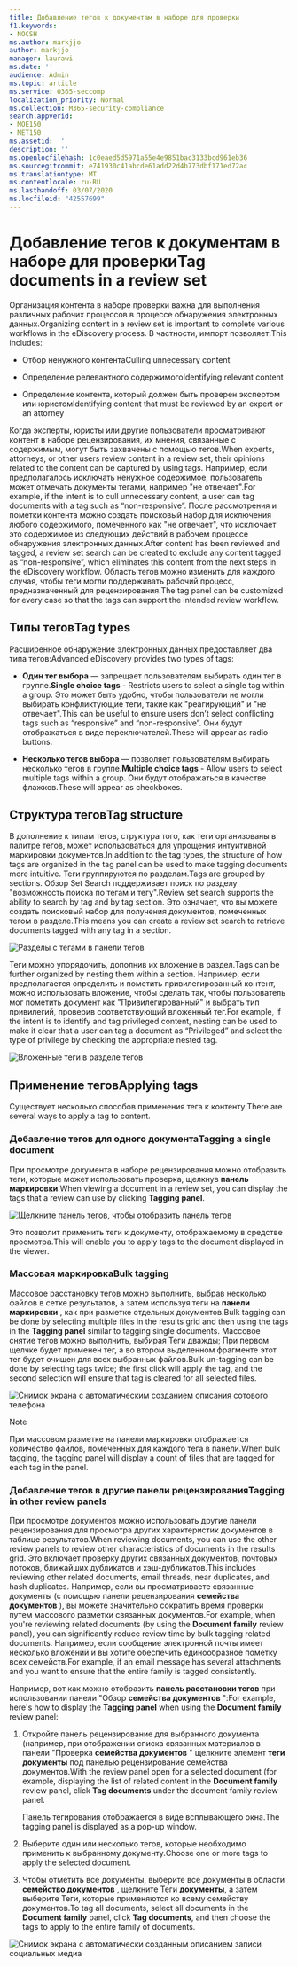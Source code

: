 ```yaml
---
title: Добавление тегов к документам в наборе для проверки
f1.keywords:
- NOCSH
ms.author: markjjo
author: markjjo
manager: laurawi
ms.date: ''
audience: Admin
ms.topic: article
ms.service: O365-seccomp
localization_priority: Normal
ms.collection: M365-security-compliance
search.appverid:
- MOE150
- MET150
ms.assetid: ''
description: ''
ms.openlocfilehash: 1c0eaed5d5971a55e4e9851bac3133bcd961eb36
ms.sourcegitcommit: e741930c41abcde61add22d4b773dbf171ed72ac
ms.translationtype: MT
ms.contentlocale: ru-RU
ms.lasthandoff: 03/07/2020
ms.locfileid: "42557699"
---
```

# <a name="tag-documents-in-a-review-set"></a><span data-ttu-id="f5289-102">Добавление тегов к документам в наборе для проверки</span><span class="sxs-lookup"><span data-stu-id="f5289-102">Tag documents in a review set</span></span>

<span data-ttu-id="f5289-103">Организация контента в наборе проверки важна для выполнения различных рабочих процессов в процессе обнаружения электронных данных.</span><span class="sxs-lookup"><span data-stu-id="f5289-103">Organizing content in a review set is important to complete various workflows in the eDiscovery process.</span></span> <span data-ttu-id="f5289-104">В частности, импорт позволяет:</span><span class="sxs-lookup"><span data-stu-id="f5289-104">This includes:</span></span>

- <span data-ttu-id="f5289-105">Отбор ненужного контента</span><span class="sxs-lookup"><span data-stu-id="f5289-105">Culling unnecessary content</span></span>

- <span data-ttu-id="f5289-106">Определение релевантного содержимого</span><span class="sxs-lookup"><span data-stu-id="f5289-106">Identifying relevant content</span></span>
 
- <span data-ttu-id="f5289-107">Определение контента, который должен быть проверен экспертом или юристом</span><span class="sxs-lookup"><span data-stu-id="f5289-107">Identifying content that must be reviewed by an expert or an attorney</span></span>

<span data-ttu-id="f5289-108">Когда эксперты, юристы или другие пользователи просматривают контент в наборе рецензирования, их мнения, связанные с содержимым, могут быть захвачены с помощью тегов.</span><span class="sxs-lookup"><span data-stu-id="f5289-108">When experts, attorneys, or other users review content in a review set, their opinions related to the content can be captured by using tags.</span></span> <span data-ttu-id="f5289-109">Например, если предполагалось исключать ненужное содержимое, пользователь может отмечать документы тегами, например "не отвечает".</span><span class="sxs-lookup"><span data-stu-id="f5289-109">For example, if the intent is to cull unnecessary content, a user can tag documents with a tag such as “non-responsive”.</span></span> <span data-ttu-id="f5289-110">После рассмотрения и пометки контента можно создать поисковый набор для исключения любого содержимого, помеченного как "не отвечает", что исключает это содержимое из следующих действий в рабочем процессе обнаружения электронных данных.</span><span class="sxs-lookup"><span data-stu-id="f5289-110">After content has been reviewed and tagged, a review set search can be created to exclude any content tagged as “non-responsive”, which eliminates this content from the next steps in the eDiscovery workflow.</span></span> <span data-ttu-id="f5289-111">Область тегов можно изменить для каждого случая, чтобы теги могли поддерживать рабочий процесс, предназначенный для рецензирования.</span><span class="sxs-lookup"><span data-stu-id="f5289-111">The tag panel can be customized for every case so that the tags can support the intended review workflow.</span></span>

## <a name="tag-types"></a><span data-ttu-id="f5289-112">Типы тегов</span><span class="sxs-lookup"><span data-stu-id="f5289-112">Tag types</span></span>

<span data-ttu-id="f5289-113">Расширенное обнаружение электронных данных предоставляет два типа тегов:</span><span class="sxs-lookup"><span data-stu-id="f5289-113">Advanced eDiscovery provides two types of tags:</span></span>

- <span data-ttu-id="f5289-114">**Один тег выбора** — запрещает пользователям выбирать один тег в группе.</span><span class="sxs-lookup"><span data-stu-id="f5289-114">**Single choice tags** - Restricts users to select a single tag within a group.</span></span> <span data-ttu-id="f5289-115">Это может быть удобно, чтобы пользователи не могли выбирать конфликтующие теги, такие как "реагирующий" и "не отвечает".</span><span class="sxs-lookup"><span data-stu-id="f5289-115">This can be useful to ensure users don’t select conflicting tags such as “responsive” and “non-responsive”.</span></span> <span data-ttu-id="f5289-116">Они будут отображаться в виде переключателей.</span><span class="sxs-lookup"><span data-stu-id="f5289-116">These will appear as radio buttons.</span></span>

- <span data-ttu-id="f5289-117">**Несколько тегов выбора** — позволяет пользователям выбирать несколько тегов в группе.</span><span class="sxs-lookup"><span data-stu-id="f5289-117">**Multiple choice tags** - Allow users to select multiple tags within a group.</span></span> <span data-ttu-id="f5289-118">Они будут отображаться в качестве флажков.</span><span class="sxs-lookup"><span data-stu-id="f5289-118">These will appear as checkboxes.</span></span>

## <a name="tag-structure"></a><span data-ttu-id="f5289-119">Структура тегов</span><span class="sxs-lookup"><span data-stu-id="f5289-119">Tag structure</span></span>

<span data-ttu-id="f5289-120">В дополнение к типам тегов, структура того, как теги организованы в палитре тегов, может использоваться для упрощения интуитивной маркировки документов.</span><span class="sxs-lookup"><span data-stu-id="f5289-120">In addition to the tag types, the structure of how tags are organized in the tag panel can be used to make tagging documents more intuitive.</span></span> <span data-ttu-id="f5289-121">Теги группируются по разделам.</span><span class="sxs-lookup"><span data-stu-id="f5289-121">Tags are grouped by sections.</span></span> <span data-ttu-id="f5289-122">Обзор Set Search поддерживает поиск по разделу "возможность поиска по тегам и тегу".</span><span class="sxs-lookup"><span data-stu-id="f5289-122">Review set search supports the ability to search by tag and by tag section.</span></span> <span data-ttu-id="f5289-123">Это означает, что вы можете создать поисковый набор для получения документов, помеченных тегом в разделе.</span><span class="sxs-lookup"><span data-stu-id="f5289-123">This means you can create a review set search to retrieve documents tagged with any tag in a section.</span></span>

![Разделы с тегами в панели тегов](../media/Tagtypes.png)

<span data-ttu-id="f5289-125">Теги можно упорядочить, дополнив их вложение в раздел.</span><span class="sxs-lookup"><span data-stu-id="f5289-125">Tags can be further organized by nesting them within a section.</span></span> <span data-ttu-id="f5289-126">Например, если предполагается определить и пометить привилегированный контент, можно использовать вложение, чтобы сделать так, чтобы пользователь мог пометить документ как "Привилегированный" и выбрать тип привилегий, проверив соответствующий вложенный тег.</span><span class="sxs-lookup"><span data-stu-id="f5289-126">For example, if the intent is to identify and tag privileged content, nesting can be used to make it clear that a user can tag a document as “Privileged” and select the type of privilege by checking the appropriate nested tag.</span></span>

![Вложенные теги в разделе тегов](../media/Nestingtags.png)

## <a name="applying-tags"></a><span data-ttu-id="f5289-128">Применение тегов</span><span class="sxs-lookup"><span data-stu-id="f5289-128">Applying tags</span></span>

<span data-ttu-id="f5289-129">Существует несколько способов применения тега к контенту.</span><span class="sxs-lookup"><span data-stu-id="f5289-129">There are several ways to apply a tag to content.</span></span>

### <a name="tagging-a-single-document"></a><span data-ttu-id="f5289-130">Добавление тегов для одного документа</span><span class="sxs-lookup"><span data-stu-id="f5289-130">Tagging a single document</span></span>

<span data-ttu-id="f5289-131">При просмотре документа в наборе рецензирования можно отобразить теги, которые может использовать проверка, щелкнув **панель маркировки**.</span><span class="sxs-lookup"><span data-stu-id="f5289-131">When viewing a document in a review set, you can display the tags that a review can use by clicking **Tagging panel**.</span></span>

![Щелкните панель тегов, чтобы отобразить панель тегов](../media/Singledoctag.png)

<span data-ttu-id="f5289-133">Это позволит применить теги к документу, отображаемому в средстве просмотра.</span><span class="sxs-lookup"><span data-stu-id="f5289-133">This will enable you to apply tags to the document displayed in the viewer.</span></span>

### <a name="bulk-tagging"></a><span data-ttu-id="f5289-134">Массовая маркировка</span><span class="sxs-lookup"><span data-stu-id="f5289-134">Bulk tagging</span></span>

<span data-ttu-id="f5289-135">Массовое расстановку тегов можно выполнить, выбрав несколько файлов в сетке результатов, а затем используя теги на **панели маркировки** , как при разметке отдельных документов.</span><span class="sxs-lookup"><span data-stu-id="f5289-135">Bulk tagging can be done by selecting multiple files in the results grid and then using the tags in the **Tagging panel** similar to tagging single documents.</span></span> <span data-ttu-id="f5289-136">Массовое снятие тегов можно выполнить, выбирая Теги дважды; При первом щелчке будет применен тег, а во втором выделенном фрагменте этот тег будет очищен для всех выбранных файлов.</span><span class="sxs-lookup"><span data-stu-id="f5289-136">Bulk un-tagging can be done by selecting tags twice; the first click will apply the tag, and the second selection will ensure that tag is cleared for all selected files.</span></span>

![Снимок экрана с автоматическим созданием описания сотового телефона](../media/Bulktag.png)

> [!NOTE]
> <span data-ttu-id="f5289-138">При массовом разметке на панели маркировки отображается количество файлов, помеченных для каждого тега в панели.</span><span class="sxs-lookup"><span data-stu-id="f5289-138">When bulk tagging, the tagging panel will display a count of files that are tagged for each tag in the panel.</span></span>

### <a name="tagging-in-other-review-panels"></a><span data-ttu-id="f5289-139">Добавление тегов в другие панели рецензирования</span><span class="sxs-lookup"><span data-stu-id="f5289-139">Tagging in other review panels</span></span>

<span data-ttu-id="f5289-140">При просмотре документов можно использовать другие панели рецензирования для просмотра других характеристик документов в таблице результатов.</span><span class="sxs-lookup"><span data-stu-id="f5289-140">When reviewing documents, you can use the other review panels to review other characteristics of documents in the results grid.</span></span> <span data-ttu-id="f5289-141">Это включает проверку других связанных документов, почтовых потоков, ближайших дубликатов и хэш-дубликатов.</span><span class="sxs-lookup"><span data-stu-id="f5289-141">This includes reviewing other related documents, email threads, near duplicates, and hash duplicates.</span></span> <span data-ttu-id="f5289-142">Например, если вы просматриваете связанные документы (с помощью панели рецензирования **семейства документов** ), вы можете значительно сократить время проверки путем массового разметки связанных документов.</span><span class="sxs-lookup"><span data-stu-id="f5289-142">For example, when you're reviewing related documents (by using the **Document family** review panel), you can significantly reduce review time by bulk tagging related documents.</span></span> <span data-ttu-id="f5289-143">Например, если сообщение электронной почты имеет несколько вложений и вы хотите обеспечить единообразное пометку всех семейств.</span><span class="sxs-lookup"><span data-stu-id="f5289-143">For example, if an email message has several attachments and you want to ensure that the entire family is tagged consistently.</span></span>

<span data-ttu-id="f5289-144">Например, вот как можно отобразить **панель расстановки тегов** при использовании панели "Обзор **семейства документов** ":</span><span class="sxs-lookup"><span data-stu-id="f5289-144">For example, here's how to display the **Tagging panel** when using the **Document family** review panel:</span></span>

1. <span data-ttu-id="f5289-145">Откройте панель рецензирование для выбранного документа (например, при отображении списка связанных материалов в панели "Проверка **семейства документов** " щелкните элемент **теги документы** под панелью рецензирование семейства документов.</span><span class="sxs-lookup"><span data-stu-id="f5289-145">With the review panel open for a selected document (for example, displaying the list of related content in the **Document family** review panel, click **Tag documents** under the document family review panel.</span></span>

   <span data-ttu-id="f5289-146">Панель тегирования отображается в виде всплывающего окна.</span><span class="sxs-lookup"><span data-stu-id="f5289-146">The tagging panel is displayed as a pop-up window.</span></span>

2. <span data-ttu-id="f5289-147">Выберите один или несколько тегов, которые необходимо применить к выбранному документу.</span><span class="sxs-lookup"><span data-stu-id="f5289-147">Choose one or more tags to apply the selected document.</span></span> 

3. <span data-ttu-id="f5289-148">Чтобы отметить все документы, выберите все документы в области **семейство документов** , щелкните Теги **документы**, а затем выберите Теги, которые применяются ко всему семейству документов.</span><span class="sxs-lookup"><span data-stu-id="f5289-148">To tag all documents, select all documents in the **Document family** panel, click **Tag documents**, and then choose the tags to apply to the entire family of documents.</span></span>

![Снимок экрана с автоматически созданным описанием записи социальных медиа](../media/Relatedtag.png)
